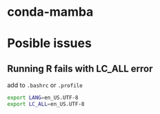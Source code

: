 # conda-mamba


# Posible issues

## Running R fails with LC_ALL error

add to `.bashrc` or `.profile`

```bash
export LANG=en_US.UTF-8
export LC_ALL=en_US.UTF-8
```
